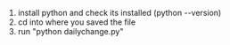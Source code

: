 1. install python and check its installed (python --version)
2. cd into where you saved the file
3. run "python dailychange.py"
